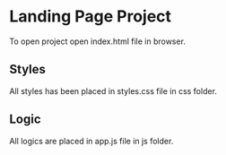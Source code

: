 # Landing Page Project

To open project open index.html file in browser.

## Styles
All styles has been placed in styles.css file in css folder.

## Logic
All logics are placed in app.js file in js folder.